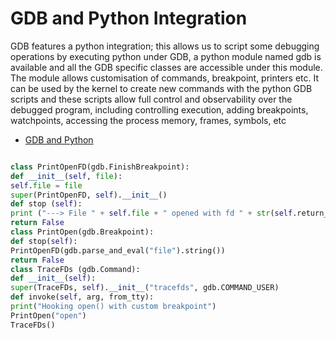 # GDB and Python Integration

GDB features a python integration; this allows us to script some debugging operations by executing python under GDB, a python module named gdb is available and all the
GDB specific classes are accessible under this module. The module allows customisation of commands, breakpoint, printers etc.
It can be used by the kernel to create new commands with the python GDB scripts and these scripts allow full control and observability over the debugged program, including controlling execution, adding breakpoints, watchpoints, accessing the process memory, frames, symbols, etc

- [GDB and Python](https://sourceware.org/gdb/onlinedocs/gdb/Python.html)


```python

class PrintOpenFD(gdb.FinishBreakpoint):
def __init__(self, file):
self.file = file
super(PrintOpenFD, self).__init__()
def stop (self):
print ("---> File " + self.file + " opened with fd " + str(self.return_value))
return False
class PrintOpen(gdb.Breakpoint):
def stop(self):
PrintOpenFD(gdb.parse_and_eval("file").string())
return False
class TraceFDs (gdb.Command):
def __init__(self):
super(TraceFDs, self).__init__("tracefds", gdb.COMMAND_USER)
def invoke(self, arg, from_tty):
print("Hooking open() with custom breakpoint")
PrintOpen("open")
TraceFDs()


```

